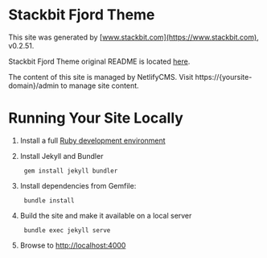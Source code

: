 # Stackbit Fjord Theme

This site was generated by [www.stackbit.com](https://www.stackbit.com), v0.2.51.

Stackbit Fjord Theme original README is located [here](./README.theme.md).

The content of this site is managed by NetlifyCMS. Visit https://{yoursite-domain}/admin to manage site content.

# Running Your Site Locally

1. Install a full [Ruby development environment](https://jekyllrb.com/docs/installation/)

1. Install Jekyll and Bundler

        gem install jekyll bundler

1. Install dependencies from Gemfile:

        bundle install

1. Build the site and make it available on a local server

        bundle exec jekyll serve

1. Browse to [http://localhost:4000](http://localhost:4000)
